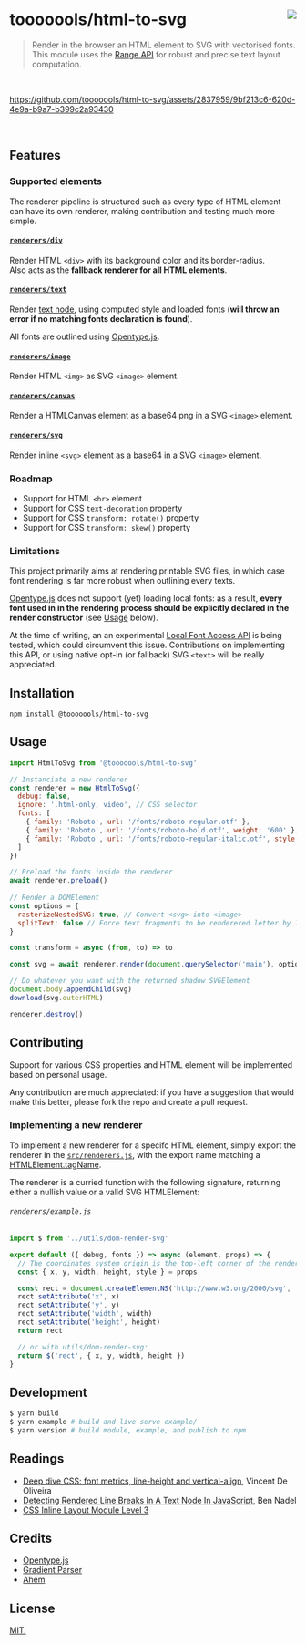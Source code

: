 # tooooools/html-to-svg [<img src="https://github.com/tooooools.png?size=100" size="100" align="right">](http://github.com/tooooools/)
> Render in the browser an HTML element to SVG with vectorised fonts.  
This module uses the [Range API](https://developer.mozilla.org/en-US/docs/Web/API/Range) for robust and precise text layout computation.

<br>

https://github.com/tooooools/html-to-svg/assets/2837959/9bf213c6-620d-4e9a-b9a7-b399c2a93430

<br>

## Features

### Supported elements

The renderer pipeline is structured such as every type of HTML element can have its own renderer, making contribution and testing much more simple.

#### [`renderers/div`](src/renderers/div.js)

Render HTML `<div>` with its background color and its border-radius.  
Also acts as the **fallback renderer for all HTML elements**.

#### [`renderers/text`](src/renderers/text.js)

Render [text node](https://developer.mozilla.org/en-US/docs/Web/API/Text), using computed style and loaded fonts (**will throw an error if no matching fonts declaration is found**).

All fonts are outlined using [Opentype.js](https://github.com/opentypejs/opentype.js).

#### [`renderers/image`](src/renderers/image.js)

Render HTML `<img>` as SVG `<image>` element.

#### [`renderers/canvas`](src/renderers/canvas.js)

Render a HTMLCanvas element as a base64 png in a SVG `<image>` element.

#### [`renderers/svg`](src/renderers/svg.js)

Render inline `<svg>` element as a base64 in a SVG `<image>` element.

### Roadmap

- Support for HTML `<hr>` element
- Support for CSS `text-decoration` property
- Support for CSS `transform: rotate()` property
- Support for CSS `transform: skew()` property

### Limitations

This project primarily aims at rendering printable SVG files, in which case font rendering is far more robust when outlining every texts.

[Opentype.js](https://github.com/opentypejs/opentype.js) does not support (yet) loading local fonts: as a result, **every font used in in the rendering process should be explicitly declared in the render constructor** (see [Usage](#usage) below).

At the time of writing, an an experimental [Local Font Access API](https://developer.chrome.com/en/articles/local-fonts/) is being tested, which could circumvent this issue. Contributions on implementing this API, or using native opt-in (or fallback) SVG `<text>` will be really appreciated.

## Installation

```
npm install @tooooools/html-to-svg
```

## Usage

```js
import HtmlToSvg from '@tooooools/html-to-svg'

// Instanciate a new renderer
const renderer = new HtmlToSvg({
  debug: false,
  ignore: '.html-only, video', // CSS selector
  fonts: [
    { family: 'Roboto', url: '/fonts/roboto-regular.otf' },
    { family: 'Roboto', url: '/fonts/roboto-bold.otf', weight: '600' },
    { family: 'Roboto', url: '/fonts/roboto-regular-italic.otf', style: 'italic' }
  ]
})

// Preload the fonts inside the renderer
await renderer.preload()
  
// Render a DOMElement
const options = { 
  rasterizeNestedSVG: true, // Convert <svg> into <image>
  splitText: false // Force text fragments to be renderered letter by letter
}

const transform = async (from, to) => to

const svg = await renderer.render(document.querySelector('main'), options, transform)

// Do whatever you want with the returned shadow SVGElement
document.body.appendChild(svg)
download(svg.outerHTML)

renderer.destroy()
```

## Contributing

Support for various CSS properties and HTML element will be implemented based on personal usage. 

Any contribution are much appreciated: if you have a suggestion that would make this better, please fork the repo and create a pull request.

### Implementing a new renderer

To implement a new renderer for a specifc HTML element, simply export the renderer in the [`src/renderers.js`](src/renderers.js), with the export name matching a [HTMLElement.tagName](https://developer.mozilla.org/en-US/docs/Web/API/Element/tagName).

The renderer is a curried function with the following signature, returning either a nullish value or a valid SVG HTMLElement:

###### `renderers/example.js`
```js
import $ from '../utils/dom-render-svg'

export default ({ debug, fonts }) => async (element, props) => {
  // The coordinates system origin is the top-left corner of the rendered container
  const { x, y, width, height, style } = props

  const rect = document.createElementNS('http://www.w3.org/2000/svg', 'rect')
  rect.setAttribute('x', x)
  rect.setAttribute('y', y)
  rect.setAttribute('width', width)
  rect.setAttribute('height', height)
  return rect

  // or with utils/dom-render-svg:
  return $('rect', { x, y, width, height })
}

```

## Development

```sh
$ yarn build
$ yarn example # build and live-serve example/
$ yarn version # build module, example, and publish to npm
```

## Readings

- [Deep dive CSS: font metrics, line-height and vertical-align](https://iamvdo.me/en/blog/css-font-metrics-line-height-and-vertical-align), Vincent De Oliveira
- [Detecting Rendered Line Breaks In A Text Node In JavaScript](https://www.bennadel.com/blog/4310-detecting-rendered-line-breaks-in-a-text-node-in-javascript.htm), Ben Nadel
- [CSS Inline Layout Module Level 3](https://www.w3.org/TR/css-inline-3/#baseline-intro)

## Credits 

- [Opentype.js](https://github.com/opentypejs/opentype.js)
- [Gradient Parser](https://github.com/rafaelcaricio/gradient-parser)
- [Ahem](https://www.w3.org/Style/CSS/Test/Fonts/Ahem/)

## License

[MIT.](https://tldrlegal.com/license/mit-license)
